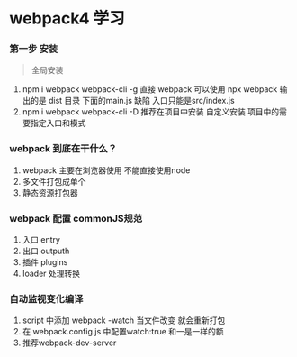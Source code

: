 # webpack4 学习

### 第一步 安装
> 全局安装
1. npm i webpack webpack-cli -g
    直接 webpack 可以使用 npx webpack   输出的是 dist 目录 下面的main.js
    缺陷 入口只能是src/index.js
2. npm i webpack webpack-cli -D 推荐在项目中安装 自定义安装
    项目中的需要指定入口和模式

### webpack 到底在干什么？
1. webpack 主要在浏览器使用 不能直接使用node
2. 多文件打包成单个
3. 静态资源打包器


### webpack 配置 commonJS规范

1. 入口 entry
2. 出口 outputh
3. 插件 plugins
4. loader 处理转换

### 自动监视变化编译
1. script 中添加 webpack -watch 当文件改变 就会重新打包
2. 在 webpack.config.js 中配置watch:true 和一是一样的额
3. 推荐webpack-dev-server